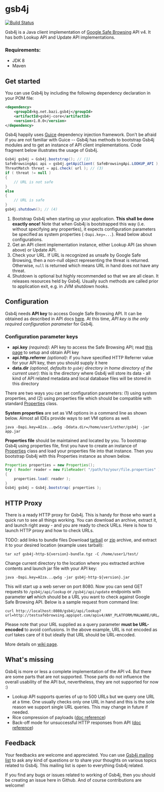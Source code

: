 # gsb4j
[![Build Status](https://travis-ci.org/bazi/gsb4j.svg?branch=master)](https://travis-ci.org/bazi/gsb4j)

Gsb4j is a Java client implementation of [Google Safe Browsing](https://developers.google.com/safe-browsing/) API v4.
It has both Lookup API and Update API implementations.

### Requirements:
- JDK 8
- Maven


## Get started

You can use Gsb4j by including the following dependency declaration in your POM file:
```xml
<dependency>
    <groupId>kg.net.bazi.gsb4j</groupId>
    <artifactId>gsb4j-core</artifactId>
    <version>1.0.0</version>
</dependency>
```

Gsb4j happily uses [Guice](https://github.com/google/guice) dependency injection framework.
Don't be afraid if you are not familiar with Guice -- Gsb4j has methods to bootstrap Gsb4j modules
and to get an instance of API client implementations. Code fragment below illustrates the usage of Gsb4j.

```java
Gsb4j gsb4j = Gsb4j.bootstrap(); // (1)
SafeBrowsingApi api = gsb4j.getApiClient( SafeBrowsingApi.LOOKUP_API ); // (2)
ThreatMatch threat = api.check( url ); // (3)
if ( threat != null )
{
    // URL is not safe
}
else
{
    // URL is safe
}
gsb4j.shutdown(); // (4)
```

1. Bootstrap Gsb4j when starting up your application. **This shall be done exactly once!** Note that when Gsb4j is bootstrapped this way (i.e. without specifying any properties), it expects configuration parameters be specified as system properties (`-Dapi.key=...`). Read below about configurations.
1. Get an API client implementation instance, either Lookup API (as shown above) or Update API.
1. Check your URL. If URL is recognized as unsafe by Google Safe Browsing, then a non-null object representing the threat is returned. Otherwise, `null` is returned which means URL in hand does not have any threat.
1. Shutdown is optional but highly recommended so that we are all clean. It releases resources held by Gsb4j. Usually such methods are called prior to application exit, e.g. in JVM shutdown hooks.

## Configuration
Gsb4j needs **API key** to access Google Safe Browsing API. It can be obtained as described in API docs [here](https://developers.google.com/safe-browsing/v4/get-started).
At this time, *API key is the only required configuration parameter* for Gsb4j.

### Configuration parameter keys

- **api.key** *(required)*: API key to access the Safe Browsing API; read [this page](https://developers.google.com/safe-browsing/v4/get-started) to setup and obtain API key
- **api.http.referrer** *(optional)*: if you have specified HTTP Referrer value for your API key, then you should supply it here
- **data.dir** *(optional, defaults to `gsb4j` directory in home directory of the current user)*: this is the directory where Gsb4j will store its data - all kind of API related metadata and local database files will be stored in this directory

There are two ways you can set configuration parameters: (1) using system properties, and (2) using properties file which should be compatible with standard [Properties](https://docs.oracle.com/javase/8/docs/api/java/util/Properties.html) class.

**System properties** are set as VM options in a command line as shown below. Almost all IDEs provide ways to set VM options as well.

    java -Dapi.key=AIza...qwSg -Ddata.dir=/home/user1/other/gsb4j -jar app.jar

**Properties file** should be maintained and located by you. To bootstrap Gsb4j using properties file, first you have to
create an instance of [Properties](https://docs.oracle.com/javase/8/docs/api/java/util/Properties.html) class and load
your properties file into that instance. Then you bootstrap Gsb4j with this Properties instance as shown below.

```java
Properties properties = new Properties();
try ( Reader reader = new FileReader( "/path/to/your/file.properties" ) )
{
    properties.load( reader );
}
Gsb4j gsb4j = Gsb4j.bootstrap( properties );
```

## HTTP Proxy
There is a ready HTTP proxy for Gsb4j. This is handy for those who want a quick run to see all things working.
You can download an archive, extract it, and launch right away - and you are ready to check URLs.
Here is how to launch HTTP proxy and how to check URLs.

TODO: add links to bundle files
Download [tarball]()
or [zip]()
archive, and extract it to your desired location (example uses tarball):

    tar xzf gsb4j-http-${version}-bundle.tgz -C /home/user1/test/

Change current directory to the location where you extracted archive contents and launch jar file with your API key:

    java -Dapi.key=AIza...qwSg -jar gsb4j-http-${version}.jar 

This will start up a web server on port 8080. Now you can send GET requests to `/gsb4j/api/lookup` or `/gsb4j/api/update`
endpoints with parameter **url** which should be a URL you want to check against Google Safe Browsing API.
Below is a sample request from command line:

    curl http://localhost:8080/gsb4j/api/lookup?url=http://testsafebrowsing.appspot.com/apiv4/ANY_PLATFORM/MALWARE/URL/

Please note that your URL supplied as a query parameter **must be URL-encoded** to avoid confusions. In the above example,
URL is not encoded as *curl* takes care of it but ideally that URL should be URL-encoded.

More details on [wiki page](https://github.com/bazi/gsb4j/wiki/HTTP-Proxy).


## What's missing
Gsb4j is more or less a complete implementation of the API v4. But there are some parts that are not supported.
Those parts do not influence the overall usability of the API but, nevertheless, they are not supported for now :)

- Lookup API supports queries of up to 500 URLs but we query one URL at a time.
  One usually checks only one URL in hand and this is the sole reason we support single URL queries.
  This may change in future if needed.
- Rice compression of payloads ([doc reference](https://developers.google.com/safe-browsing/v4/compression))
- Back-off mode for unsuccessful HTTP responses from API ([doc reference](https://developers.google.com/safe-browsing/v4/request-frequency))


## Feedback
Your feedbacks are welcome and appreciated. You can use [Gsb4j mailing list](https://groups.google.com/d/forum/gsb4j)
to ask any kind of questions or to share your thoughts on various topics related to Gsb4j.
This mailing list is open to everything Gsb4j related.

If you find any bugs or issues related to working of Gsb4j, then you should be creating 
an issue here in Github. And of course contributions are welcome!

